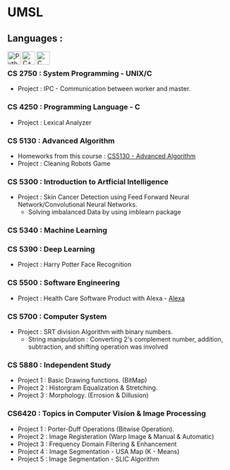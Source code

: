 # UMSL
## Languages :
<img align="left" alt="Python" width="30px" src="https://img.icons8.com/color/48/000000/python.png" />
<img align="left" alt="C++" width="30px" src="https://img.icons8.com/color/48/000000/c-plus-plus-logo.png"/>
<img align="left" alt="C" width="30px" src="https://img.icons8.com/color/48/000000/c-programming.png"/>

<br/>

### CS 2750 : System Programming - UNIX/C
- Project : IPC - Communication between worker and master.

### CS 4250 : Programming Language - C
- Project : Lexical Analyzer

### CS 5130 : Advanced Algorithm 
- Homeworks from this course : [CS5130 - Advanced Algorithm](https://github.com/badriadhikari/Algorithms-2020fall)
- Project : Cleaning Robots Game

### CS 5300 : Introduction to Artficial Intelligence
- Project : Skin Cancer Detection using Feed Forward Neural Network/Convolutional Neural Networks.
  - Solving imbalanced Data by using imblearn package

### CS 5340 : Machine Learning

### CS 5390 : Deep Learning
- Project : Harry Potter Face Recognition

### CS 5500 : Software Engineering
- Project : Health Care Software Product with Alexa - [Alexa](https://github.com/sntrenter/FA2020GroupProject)

### CS 5700 : Computer System
- Project : SRT division Algorithm with binary numbers.
  - String manipulation : Converting 2's complement number, addition, subtraction, and shifting operation was involved

### CS 5880 : Independent Study
- Project 1 : Basic Drawing functions. (BitMap)
- Project 2 : Historgram Equalization & Stretching.
- Project 3 : Morphology. (Errosion & Dillusion)

### CS6420 : Topics in Computer Vision & Image Processing
- Project 1 : Porter-Duff Operations (Bitwise Operation).
- Project 2 : Image Registeration (Warp Image & Manual & Automatic)
- Project 3 : Frequency Domain Filtering & Enhancement
- Project 4 : Image Segmentation - USA Map (K - Means)
- Project 5 : Image Segmentation - SLIC Algorithm

